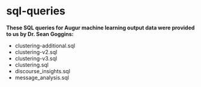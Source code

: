 # sql-queries

**These SQL queries for Augur machine learning output data were provided to us by Dr. Sean Goggins:**
- clustering-additional.sql
- clustering-v2.sql
- clustering-v3.sql
- clustering.sql
- discourse_insights.sql
- message_analysis.sql